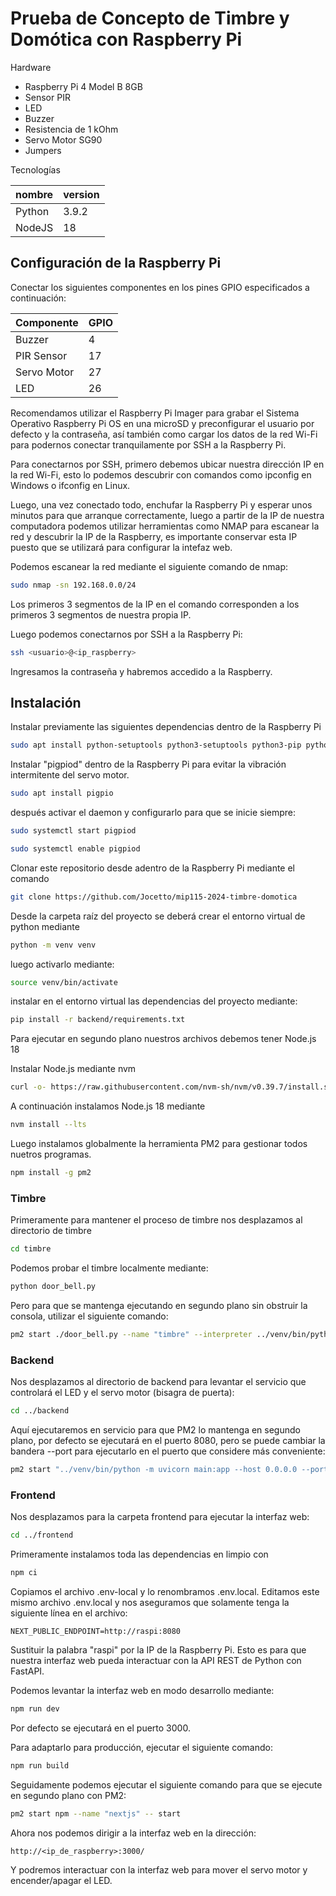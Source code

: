 # Prueba de Concepto de Timbre y Domótica con Raspberry Pi

Hardware

- Raspberry Pi 4 Model B 8GB
- Sensor PIR
- LED
- Buzzer
- Resistencia de 1 kOhm
- Servo Motor SG90
- Jumpers

Tecnologías

| nombre | version |
| ------ | ------- |
| Python | 3.9.2   |
| NodeJS | 18      |

## Configuración de la Raspberry Pi

Conectar los siguientes componentes en los pines GPIO especificados a continuación:

| Componente  | GPIO |
| ----------- | ---- |
| Buzzer      | 4    |
| PIR Sensor  | 17   |
| Servo Motor | 27   |
| LED         | 26   |

Recomendamos utilizar el Raspberry Pi Imager para grabar el Sistema Operativo Raspberry Pi OS en una microSD y preconfigurar el usuario por defecto y la contraseña, así también como cargar los datos de la red Wi-Fi para podernos conectar tranquilamente por SSH a la Raspberry Pi.

Para conectarnos por SSH, primero debemos ubicar nuestra dirección IP en la red Wi-Fi, esto lo podemos descubrir
con comandos como ipconfig en Windows o ifconfig en Linux.

Luego, una vez conectado todo, enchufar la Raspberry Pi
y esperar unos minutos para que arranque correctamente,
luego a partir de la IP de nuestra computadora podemos utilizar herramientas como NMAP para escanear la red
y descubrir la IP de la Raspberry, es importante conservar esta IP puesto que se utilizará para configurar la intefaz
web.

Podemos escanear la red mediante el siguiente comando de nmap:

```bash
sudo nmap -sn 192.168.0.0/24
```

Los primeros 3 segmentos de la IP en el comando corresponden a los primeros 3 segmentos de nuestra propia IP.

Luego podemos conectarnos por SSH a la Raspberry Pi:

```bash
ssh <usuario>@<ip_raspberry>
```

Ingresamos la contraseña y habremos accedido a la Raspberry.

## Instalación

Instalar previamente las siguientes dependencias dentro de
la Raspberry Pi

```bash
sudo apt install python-setuptools python3-setuptools python3-pip python3-venv
```

Instalar "pigpiod" dentro de la Raspberry Pi para evitar
la vibración intermitente del servo motor.

```bash
sudo apt install pigpio
```

después activar el daemon y configurarlo para que se inicie siempre:

```bash
sudo systemctl start pigpiod
```

```bash
sudo systemctl enable pigpiod
```

Clonar este repositorio desde adentro de la Raspberry Pi
mediante el comando

```bash
git clone https://github.com/Jocetto/mip115-2024-timbre-domotica
```

Desde la carpeta raíz del proyecto se deberá crear el entorno
virtual de python mediante

```bash
python -m venv venv
```

luego activarlo mediante:

```bash
source venv/bin/activate
```

instalar en el entorno virtual las dependencias del proyecto mediante:

```bash
pip install -r backend/requirements.txt
```

Para ejecutar en segundo plano nuestros archivos debemos tener Node.js 18

Instalar Node.js mediante nvm

```bash
curl -o- https://raw.githubusercontent.com/nvm-sh/nvm/v0.39.7/install.sh | bash
```

A continuación instalamos Node.js 18 mediante

```bash
nvm install --lts
```

Luego instalamos globalmente la herramienta PM2 para gestionar todos nuetros programas.

```bash
npm install -g pm2
```

### Timbre

Primeramente para mantener el proceso de timbre nos desplazamos al directorio de timbre

```bash
cd timbre
```

Podemos probar el timbre localmente mediante:

```bash
python door_bell.py
```

Pero para que se mantenga ejecutando en segundo plano sin obstruir la consola, utilizar el siguiente comando:

```bash
pm2 start ./door_bell.py --name "timbre" --interpreter ../venv/bin/python
```

### Backend

Nos desplazamos al directorio de backend para levantar el servicio que controlará el LED y el servo motor (bisagra de puerta):

```bash
cd ../backend
```

Aquí ejecutaremos en servicio para que PM2 lo mantenga en segundo plano, por defecto se ejecutará en el puerto 8080, pero se puede cambiar la bandera --port para ejecutarlo en el puerto que considere más conveniente:

```bash
pm2 start "../venv/bin/python -m uvicorn main:app --host 0.0.0.0 --port 8080 --reload" --name "aPi"
```

### Frontend

Nos desplazamos para la carpeta frontend para ejecutar la interfaz web:

```bash
cd ../frontend
```

Primeramente instalamos toda las dependencias en limpio con

```bash
npm ci
```

Copiamos el archivo .env-local y lo renombramos .env.local.
Editamos este mismo archivo .env.local y nos aseguramos que solamente tenga
la siguiente línea en el archivo:

```
NEXT_PUBLIC_ENDPOINT=http://raspi:8080
```

Sustituir la palabra "raspi" por la IP de la Raspberry Pi. Esto es para que nuestra interfaz
web pueda interactuar con la API REST de Python con FastAPI.

Podemos levantar la interfaz web en modo desarrollo mediante:

```bash
npm run dev
```

Por defecto se ejecutará en el puerto 3000.

Para adaptarlo para producción, ejecutar el siguiente comando:

```bash
npm run build
```

Seguidamente podemos ejecutar el siguiente comando para que se ejecute en segundo plano con PM2:

```bash
pm2 start npm --name "nextjs" -- start
```

Ahora nos podemos dirigir a la interfaz web en la dirección:

```
http://<ip_de_raspberry>:3000/
```

Y podremos interactuar con la interfaz web para mover el servo motor y encender/apagar el LED.
